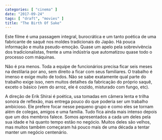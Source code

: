 ```yaml
---
categories: [ "cinema" ]
date: "2017-09-24"
tags: [ "draft", "movies" ]
title: "The Birth Of Sake"
---
```

Este filme é uma passagem integral, burocrática e um tanto poética
de uma fabricante de saquê nos moldes tradicionais do Japão. Há pouca
informação e muita pseudo-emoção. Quase um apelo pela sobrevivência
dos tradicionalistas, frente a uma indústria que automatizou quase todo
o processo com máquinas.

Não é pra menos. Toda a equipe de funcionários precisa ficar seis meses
na destilaria por ano, sem direito a ficar com seus familiares. O trabalho
é imenso e exige muito de todos. Não se sabe exatamente qual parte do
trabalho exige isso, nem muitos detalhes da fabricação do próprio
saquê, exceto o básico (vem do arroz, ele é cozido, misturado com
fungo, etc).

A direção de Erik Shirai é poética, usa tomadas em câmera lenta
e trilha sonora de reflexão, mas entrega pouco do que poderia ser um
trabalho ambicioso. Ele prefere focar nesse pequeno grupo e como eles
se tornam além de colegas, amigos e uma família. Tudo fica ainda mais
intenso depois que um dos membros falece. Somos apresentados a cada um
deles pela sua idade e há quanto tempo estão no negócio. Muitos deles
são velhos, mas muitos também começaram há pouco mais de uma década
a tentar manter um negócio centenário.
